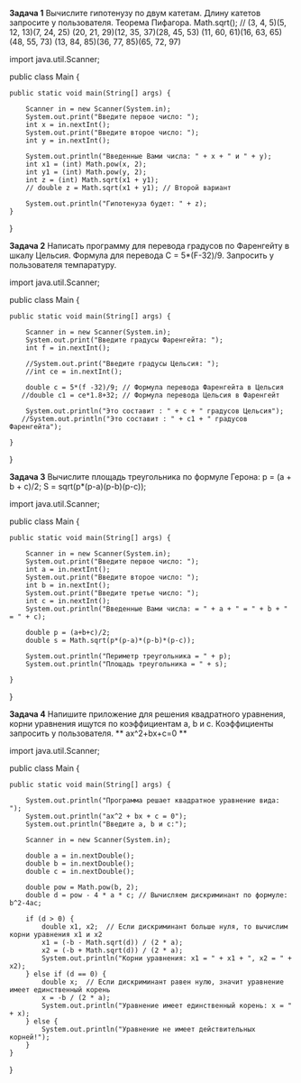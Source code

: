 **Задача 1**
Вычислите гипотенузу по двум катетам. 
Длину катетов запросите у пользователя. 
Теорема Пифагора. Math.sqrt();
// (3, 4, 5)(5, 12, 13)(7, 24, 25)
(20, 21, 29)(12, 35, 37)(28, 45, 53)
(11, 60, 61)(16, 63, 65)(48, 55, 73)
(13, 84, 85)(36, 77, 85)(65, 72, 97)

import java.util.Scanner;

public class Main {

    public static void main(String[] args) {

        Scanner in = new Scanner(System.in);
        System.out.print("Введите первое число: ");
        int x = in.nextInt();
        System.out.print("Введите второе число: ");
        int y = in.nextInt();

        System.out.println("Введенные Вами числа: " + x + " и " + y);
        int x1 = (int) Math.pow(x, 2);
        int y1 = (int) Math.pow(y, 2);
        int z = (int) Math.sqrt(x1 + y1);
        // double z = Math.sqrt(x1 + y1); // Второй вариант

        System.out.println("Гипотенуза будет: " + z);
    }
}

**Задача 2**
Написать программу для перевода градусов по Фаренгейту в шкалу Цельсия. 
Формула для перевода С = 5*(F-32)/9. 
Запросить у пользователя темпаратуру.

import java.util.Scanner;

public class Main {

    public static void main(String[] args) {

        Scanner in = new Scanner(System.in);
        System.out.print("Введите градусы Фаренгейта: ");
        int f = in.nextInt();

        //System.out.print("Введите градусы Цельсия: ");
        //int ce = in.nextInt();

        double c = 5*(f -32)/9; // Формула перевода Фаренгейта в Цельсия
       //double c1 = ce*1.8+32; // Формула перевода Цельсия в Фаренгейт

        System.out.println("Это составит : " + c + " градусов Цельсия");
       //System.out.println("Это составит : " + c1 + " градусов Фаренгейта");

    }
}

**Задача 3**
Вычислите площадь треугольника по формуле Герона: 
p = (a + b + с)/2; S = sqrt(p*(p-a)(p-b)(p-c));

import java.util.Scanner;

public class Main {

    public static void main(String[] args) {

        Scanner in = new Scanner(System.in);
        System.out.print("Введите первое число: ");
        int a = in.nextInt();
        System.out.print("Введите второе число: ");
        int b = in.nextInt();
        System.out.print("Введите третье число: ");
        int c = in.nextInt();
        System.out.println("Введенные Вами числа: = " + a + " = " + b + " = " + c);

        double p = (a+b+c)/2;
        double s = Math.sqrt(p*(p-a)*(p-b)*(p-c));

        System.out.println("Периметр треугольника = " + p);
        System.out.println("Площадь треугольника = " + s);

    }
}


**Задача 4**
Напишите приложение для решения квадратного уравнения, 
корни уравнения ищутся по коэффициентам a, b и с. 
Коэффициенты запросить у пользователя.
** ax^2+bx+c=0 **

import java.util.Scanner;

public class Main {

    public static void main(String[] args) {

        System.out.println("Программа решает квадратное уравнение вида: ");
        System.out.println("ax^2 + bx + c = 0");
        System.out.println("Введите a, b и c:");

        Scanner in = new Scanner(System.in);

        double a = in.nextDouble();
        double b = in.nextDouble();
        double c = in.nextDouble();

        double pow = Math.pow(b, 2);
        double d = pow - 4 * a * c; // Вычисляем дискриминант по формуле: b^2-4ac;

        if (d > 0) {
            double x1, x2;  // Если дискриминант больше нуля, то вычислим корни уравнения x1 и x2
            x1 = (-b - Math.sqrt(d)) / (2 * a);
            x2 = (-b + Math.sqrt(d)) / (2 * a);
            System.out.println("Корни уравнения: x1 = " + x1 + ", x2 = " + x2);
        } else if (d == 0) {
            double x;  // Если дискриминант равен нулю, значит уравнение имеет единственный корень
            x = -b / (2 * a);
            System.out.println("Уравнение имеет единственный корень: x = " + x);
        } else {
            System.out.println("Уравнение не имеет действительных корней!");
        }
    }
}